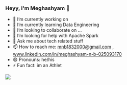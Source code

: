 ### Heyy, i'm Meghashyam 👋

<!--
**meghashyam-nb/meghashyam-nb** is a ✨ _special_ ✨ repository because its `README.md` (this file) appears on your GitHub profile.

Here are some ideas to get you started:
-->

- 🔭 I’m currently working on 
- 🌱 I’m currently learning Data Engineering
- 👯 I’m looking to collaborate on ...
- 🤔 I’m looking for help with Apache Spark
- 💬 Ask me about tech related stuff
- 📫 How to reach me: mnb1832000@gmail.com  ,  www.linkedin.com/in/meghashyam-n-b-025093170
- 😄 Pronouns: he/his
- ⚡ Fun fact: im an Athlet

<img src="https://github-readme-stats.vercel.app/api?username=meghashyam-nb&&show_icons=true&title_color=ffffff&icon_color=bb2acf&text_color=daf7dc&bg_color=151515">
